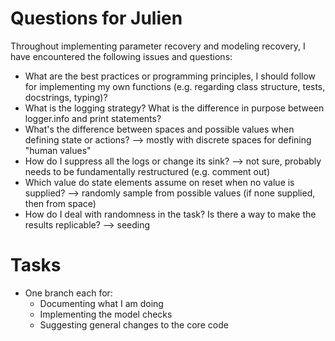 # Questions for Julien

Throughout implementing parameter recovery and modeling recovery, I have encountered the following issues and questions:

- What are the best practices or programming principles, I should follow for implementing my own functions (e.g. regarding class structure, tests, docstrings, typing)?
- What is the logging strategy? What is the difference in purpose between logger.info and print statements?
- What's the difference between spaces and possible values when defining state or actions? --> mostly with discrete spaces for defining "human values"
- How do I suppress all the logs or change its sink? --> not sure, probably needs to be fundamentally restructured (e.g. comment out)
- Which value do state elements assume on reset when no value is supplied? --> randomly sample from possible values (if none supplied, then from space)
- How do I deal with randomness in the task? Is there a way to make the results replicable? --> seeding

# Tasks

- One branch each for:
  - Documenting what I am doing
  - Implementing the model checks
  - Suggesting general changes to the core code
